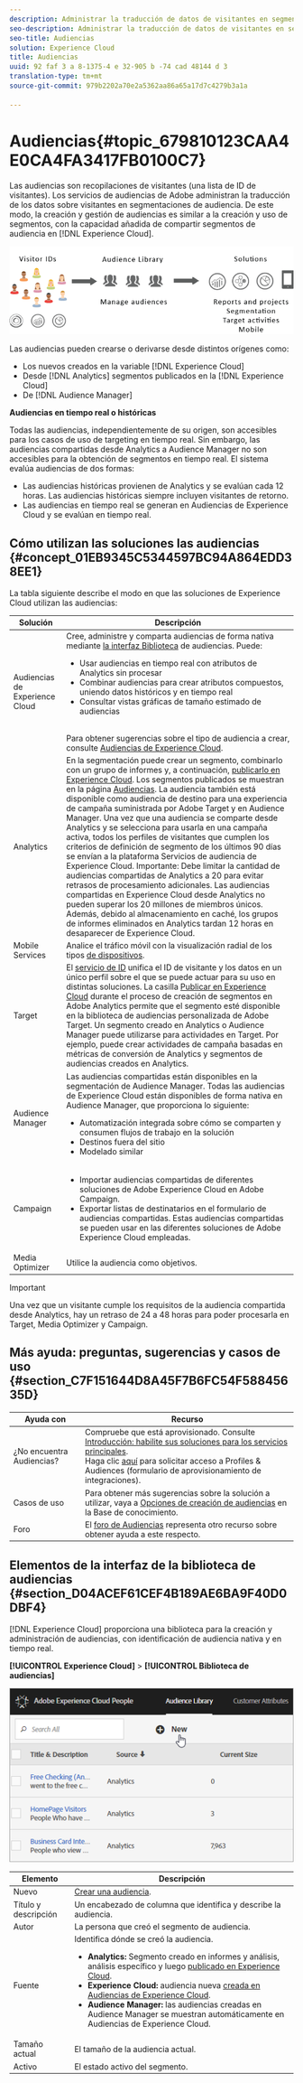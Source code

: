 ```yaml
---
description: Administrar la traducción de datos de visitantes en segmentación de audiencia.
seo-description: Administrar la traducción de datos de visitantes en segmentación de audiencia.
seo-title: Audiencias
solution: Experience Cloud
title: Audiencias
uuid: 92 faf 3 a 8-1375-4 e 32-905 b -74 cad 48144 d 3
translation-type: tm+mt
source-git-commit: 979b2202a70e2a5362aa86a65a17d7c4279b3a1a

---
```



# Audiencias{#topic_679810123CAA4E0CA4FA3417FB0100C7}

Las audiencias son recopilaciones de visitantes (una lista de ID de visitantes). Los servicios de audiencias de Adobe administran la traducción de los datos sobre visitantes en segmentaciones de audiencia. De este modo, la creación y gestión de audiencias es similar a la creación y uso de segmentos, con la capacidad añadida de compartir segmentos de audiencia en [!DNL Experience Cloud].

![](assets/audiences.png)

Las audiencias pueden crearse o derivarse desde distintos orígenes como:

* Los nuevos creados en la variable [!DNL Experience Cloud]
* Desde [!DNL Analytics] segmentos publicados en la [!DNL Experience Cloud]
* De [!DNL Audience Manager]

**Audiencias en tiempo real o históricas**

Todas las audiencias, independientemente de su origen, son accesibles para los casos de uso de targeting en tiempo real. Sin embargo, las audiencias compartidas desde Analytics a Audience Manager no son accesibles para la obtención de segmentos en tiempo real. El sistema evalúa audiencias de dos formas:

* Las audiencias históricas provienen de Analytics y se evalúan cada 12 horas. Las audiencias históricas siempre incluyen visitantes de retorno.
* Las audiencias en tiempo real se generan en Audiencias de Experience Cloud y se evalúan en tiempo real.


## Cómo utilizan las soluciones las audiencias {#concept_01EB9345C5344597BC94A864EDD38EE1}

La tabla siguiente describe el modo en que las soluciones de Experience Cloud utilizan las audiencias:

| Solución | Descripción |
|--- |--- |
| Audiencias de Experience Cloud | Cree, administre y comparta audiencias de forma nativa mediante [la interfaz Biblioteca](../audience-library/audience-library.md) de audiencias. Puede:<ul><li>Usar audiencias en tiempo real con atributos de Analytics sin procesar</li><li>Combinar audiencias para crear atributos compuestos, uniendo datos históricos y en tiempo real</li><li>Consultar vistas gráficas de tamaño estimado de audiencias</li></ul><br>Para obtener sugerencias sobre el tipo de audiencia a crear, consulte [Audiencias de Experience Cloud](https://helpx.adobe.com/marketing-cloud-core/kb/People/Audience-Creation-Options.html). |
| Analytics | En la segmentación puede crear un segmento, combinarlo con un grupo de informes y, a continuación, [publicarlo en Experience Cloud](../audience-library/audience-library.md). Los segmentos publicados se muestran en la página [Audiencias](../audience-library/audience-library.md). La audiencia también está disponible como audiencia de destino para una experiencia de campaña suministrada por Adobe Target y en Audience Manager.   Una vez que una audiencia se comparte desde Analytics y se selecciona para usarla en una campaña activa, todos los perfiles de visitantes que cumplen los criterios de definición de segmento de los últimos 90 días se envían a la plataforma Servicios de audiencia de Experience Cloud.   Importante: Debe limitar la cantidad de audiencias compartidas de Analytics a 20 para evitar retrasos de procesamiento adicionales. Las audiencias compartidas en Experience Cloud desde Analytics no pueden superar los 20 millones de miembros únicos. Además, debido al almacenamiento en caché, los grupos de informes eliminados en Analytics tardan 12 horas en desaparecer de Experience Cloud. |
| Mobile Services | Analice el tráfico móvil con la visualización radial de los tipos [de dispositivos](https://marketing.adobe.com/resources/help/en_US/mobile/?f=reports_devices). |
| Target | El [servicio de ID](https://marketing.adobe.com/resources/help/en_US/mcvid/) unifica el ID de visitante y los datos en un único perfil sobre el que se puede actuar para su uso en distintas soluciones. La casilla [Publicar en Experience Cloud](../audience-library/audience-library.md) durante el proceso de creación de segmentos en Adobe Analytics permite que el segmento esté disponible en la biblioteca de audiencias personalizada de Adobe Target. Un segmento creado en Analytics o Audience Manager puede utilizarse para actividades en Target.  Por ejemplo, puede crear actividades de campaña basadas en métricas de conversión de Analytics y segmentos de audiencias creados en Analytics. |
| Audience Manager | Las audiencias compartidas están disponibles en la segmentación de Audience Manager. Todas las audiencias de Experience Cloud están disponibles de forma nativa en Audience Manager, que proporciona lo siguiente:<ul><li>Automatización integrada sobre cómo se comparten y consumen flujos de trabajo en la solución</li><li>Destinos fuera del sitio</li><li>Modelado similar</li></ul> |
| Campaign | <ul><li>Importar audiencias compartidas de diferentes soluciones de Adobe Experience Cloud en Adobe Campaign.</li><li>Exportar listas de destinatarios en el formulario de audiencias compartidas. Estas audiencias compartidas se pueden usar en las diferentes soluciones de Adobe Experience Cloud empleadas.</li></ul> |
| Media Optimizer | Utilice la audiencia como objetivos. |


>[!IMPORTANT]
>
>Una vez que un visitante cumple los requisitos de la audiencia compartida desde Analytics, hay un retraso de 24 a 48 horas para poder procesarla en Target, Media Optimizer y Campaign.

## Más ayuda: preguntas, sugerencias y casos de uso {#section_C7F151644D8A45F7B6FC54F58845635D}


| Ayuda con | Recurso |
|--- |--- |
| ¿No encuentra Audiencias? | Compruebe que está aprovisionado. Consulte [Introducción: habilite sus soluciones para los servicios principales](../core-services/core-services.md).<br>Haga clic [aquí](https://www.adobe.com/go/audiences) para solicitar acceso a Profiles &amp; Audiences (formulario de aprovisionamiento de integraciones). |
| Casos de uso | Para obtener más sugerencias sobre la solución a utilizar, vaya a [Opciones de creación de audiencias](https://helpx.adobe.com/marketing-cloud-core/kb/People/Audience-Creation-Options.html) en la Base de conocimiento. |
| Foro | El [foro de Audiencias](https://forums.adobe.com/community/experience-cloud/platform/core-services/people-service/audiences) representa otro recurso sobre obtener ayuda a este respecto. |


## Elementos de la interfaz de la biblioteca de audiencias {#section_D04ACEF61CEF4B189AE6BA9F40D0DBF4}

[!DNL Experience Cloud] proporciona una biblioteca para la creación y administración de audiencias, con identificación de audiencia nativa y en tiempo real.

**[!UICONTROL Experience Cloud]** &gt; **[!UICONTROL Biblioteca de audiencias]**

![](assets/audience_library.png)

| Elemento | Descripción |
|--- |--- |
| Nuevo | [Crear una audiencia](../audience-library/audience-library.md). |
| Título y descripción | Un encabezado de columna que identifica y describe la audiencia. |
| Autor | La persona que creó el segmento de audiencia. |
| Fuente | Identifica dónde se creó la audiencia.<ul><li>**Analytics:** Segmento creado en informes y análisis, análisis específico y luego [publicado en Experience Cloud](../audience-library/audience-library.md).</li><li>**Experience Cloud:** audiencia nueva [creada en Audiencias de Experience Cloud](../audience-library/audience-library.md).</li><li>**Audience Manager:** las audiencias creadas en Audience Manager se muestran automáticamente en Audiencias de Experience Cloud.</li></ul> |
| Tamaño actual | El tamaño de la audiencia actual. |
| Activo | El estado activo del segmento. |
